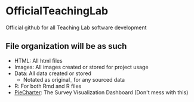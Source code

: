 # OfficialTeachingLab
Official github for all Teaching Lab software development

## File organization will be as such

- HTML: All html files
- Images: All images created or stored for project usage
- Data: All data created or stored
  - Notated as original_ for any sourced data
- R: For both Rmd and R files
- [PieCharter](https://dungates.shinyapps.io/PieCharter/): The Survey Visualization Dashboard (Don't mess with this)
